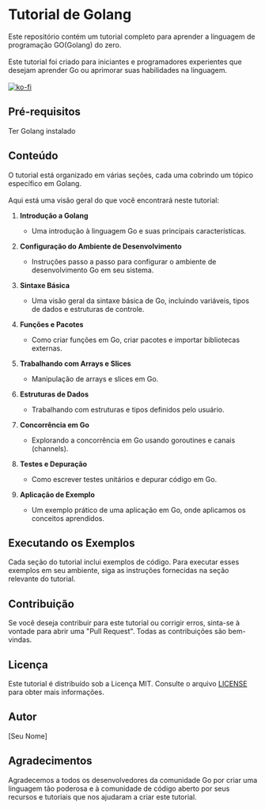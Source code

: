 # Tutorial de Golang

Este repositório contém um tutorial completo para aprender a linguagem de programação GO(Golang) do zero.<br><br> Este tutorial foi criado para iniciantes e programadores experientes que desejam aprender Go ou aprimorar suas habilidades na linguagem.
<br><br>
[![ko-fi](https://ko-fi.com/img/githubbutton_sm.svg)](https://ko-fi.com/codigofluente)

## Pr&eacute;-requisitos
Ter Golang instalado

## Conteúdo

O tutorial está organizado em várias seções, cada uma cobrindo um tópico específico em Golang. <br><br>Aqui está uma visão geral do que você encontrará neste tutorial:

1. **Introdução a Golang**
   - Uma introdução à linguagem Go e suas principais características.
   
2. **Configuração do Ambiente de Desenvolvimento**
   - Instruções passo a passo para configurar o ambiente de desenvolvimento Go em seu sistema.

3. **Sintaxe Básica**
   - Uma visão geral da sintaxe básica de Go, incluindo variáveis, tipos de dados e estruturas de controle.

4. **Funções e Pacotes**
   - Como criar funções em Go, criar pacotes e importar bibliotecas externas.

5. **Trabalhando com Arrays e Slices**
   - Manipulação de arrays e slices em Go.

6. **Estruturas de Dados**
   - Trabalhando com estruturas e tipos definidos pelo usuário.

7. **Concorrência em Go**
   - Explorando a concorrência em Go usando goroutines e canais (channels).

8. **Testes e Depuração**
   - Como escrever testes unitários e depurar código em Go.

9. **Aplicação de Exemplo**
   - Um exemplo prático de uma aplicação em Go, onde aplicamos os conceitos aprendidos.

## Executando os Exemplos

Cada seção do tutorial inclui exemplos de código. Para executar esses exemplos em seu ambiente, siga as instruções fornecidas na seção relevante do tutorial.

## Contribuição

Se você deseja contribuir para este tutorial ou corrigir erros, sinta-se à vontade para abrir uma "Pull Request". Todas as contribuições são bem-vindas.

## Licença

Este tutorial é distribuído sob a Licença MIT. Consulte o arquivo [LICENSE](LICENSE) para obter mais informações.

## Autor

[Seu Nome]

## Agradecimentos

Agradecemos a todos os desenvolvedores da comunidade Go por criar uma linguagem tão poderosa e à comunidade de código aberto por seus recursos e tutoriais que nos ajudaram a criar este tutorial.

